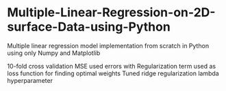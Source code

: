 # Multiple-Linear-Regression-on-2D-surface-Data-using-Python

Multiple linear regression model implementation from scratch in Python using only Numpy and Matplotlib

10-fold cross validation
MSE used errors with Regularization term used as loss function for finding optimal weights
Tuned ridge regularization lambda hyperparameter
